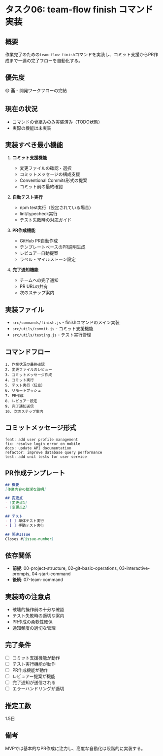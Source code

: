 # タスク06: team-flow finish コマンド実装

## 概要
作業完了のための`team-flow finish`コマンドを実装し、コミット支援からPR作成まで一連の完了フローを自動化する。

## 優先度
🟡 **高** - 開発ワークフローの完結

## 現在の状況
- コマンドの骨組みのみ実装済み（TODO状態）
- 実際の機能は未実装

## 実装すべき最小機能
1. **コミット支援機能**
   - 変更ファイルの確認・選択
   - コミットメッセージの構成支援
   - Conventional Commits形式の提案
   - コミット前の最終確認

2. **自動テスト実行**
   - npm test実行（設定されている場合）
   - lint/typecheck実行
   - テスト失敗時の対応ガイド

3. **PR作成機能**
   - GitHub PR自動作成
   - テンプレートベースのPR説明生成
   - レビュアー自動提案
   - ラベル・マイルストーン設定

4. **完了通知機能**
   - チームへの完了通知
   - PR URLの共有
   - 次のステップ案内

## 実装ファイル
- `src/commands/finish.js` - finishコマンドのメイン実装
- `src/utils/commit.js` - コミット支援機能
- `src/utils/testing.js` - テスト実行管理

## コマンドフロー
```
1. 作業状況の最終確認
2. 変更ファイルのレビュー
3. コミットメッセージ作成
4. コミット実行
5. テスト実行（任意）
6. リモートプッシュ
7. PR作成
8. レビュアー設定
9. 完了通知送信
10. 次のステップ案内
```

## コミットメッセージ形式
```
feat: add user profile management
fix: resolve login error on mobile
docs: update API documentation
refactor: improve database query performance
test: add unit tests for user service
```

## PR作成テンプレート
```markdown
## 概要
[作業内容の簡潔な説明]

## 変更点
- [変更点1]
- [変更点2]

## テスト
- [ ] 単体テスト実行
- [ ] 手動テスト実行

## 関連Issue
Closes #[issue-number]
```

## 依存関係
- **前提**: 00-project-structure, 02-git-basic-operations, 03-interactive-prompts, 04-start-command
- **後続**: 07-team-command

## 実装時の注意点
- 破壊的操作前の十分な確認
- テスト失敗時の適切な案内
- PR作成の柔軟性確保
- 通知頻度の適切な管理

## 完了条件
- [ ] コミット支援機能が動作
- [ ] テスト実行機能が動作
- [ ] PR作成機能が動作
- [ ] レビュアー提案が機能
- [ ] 完了通知が送信される
- [ ] エラーハンドリングが適切

## 推定工数
1.5日

## 備考
MVPでは基本的なPR作成に注力し、高度な自動化は段階的に実装する。